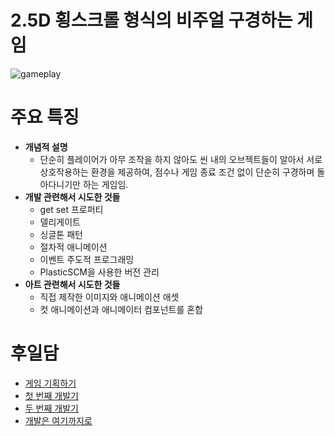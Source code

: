 # **2.5D 횡스크롤 형식의 비주얼 구경하는 게임**

![gameplay](https://cdn.jsdelivr.net/gh/hyngng/hyngng.github.io.resources@master/2024-10-23-armonia-developing-cancelled/gameplay.webp)

# **주요 특징**

- **개념적 설명**
    - 단순히 플레이어가 아무 조작을 하지 않아도 씬 내의 오브젝트들이 알아서 서로 상호작용하는 환경을 제공하여, 점수나 게임 종료 조건 없이 단순히 구경하며 돌아다니기만 하는 게임임.
- **개발 관련해서 시도한 것들**
    - get set 프로퍼티
    - 델리게이트
    - 싱글톤 패턴
    - 절차적 애니메이션
    - 이벤트 주도적 프로그래밍
    - PlasticSCM을 사용한 버전 관리
- **아트 관련해서 시도한 것들**
    - 직접 제작한 이미지와 애니메이션 애셋
    - 컷 애니메이션과 애니메이터 컴포넌트를 혼합
  
# **후일담**
- [게임 기획하기](https://hyngng.github.io//posts/armonia-developing-cancelled/)
- [첫 번째 개발기](https://hyngng.github.io/posts/armonia-developing-first/)
- [두 번째 개발기](https://hyngng.github.io/posts/armonia-developing-second/)
- [개발은 여기까지로](https://hyngng.github.io/posts/armonia-developing-cancelled/)
